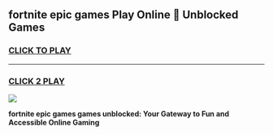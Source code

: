 
## fortnite epic games Play Online 👋 Unblocked Games
<h3>
<a href="https://premium.freeplayer.one?title=fortnite_epic_games&ref=19F">CLICK TO PLAY</a></h3>
<hr>

<h3>
<a href="https://premium.freeplayer.one?title=fortnite_epic_games&ref=19F">CLICK 2 PLAY</a>
  
</h3>

<a href="https://premium.freeplayer.one?title=fortnite_epic_games&ref=19F"><img src="https://clearcache.store/games.png"></a>


**fortnite epic games games unblocked: Your Gateway to Fun and Accessible Online Gaming**
